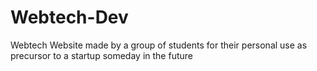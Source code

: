 # Webtech-Dev
Webtech Website made by a group of students for their personal use as precursor to a startup someday in the future
